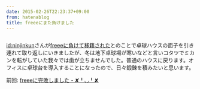 ```yaml
---
date: 2015-02-26T22:23:37+09:00
from: hatenablog
title: freeeにまた負けました
---
```


<p><img src="https://pbs.twimg.com/media/B-xhasMUsAEXFfT.png:large" alt=""></p>

<p><a href="http://blog.hatena.ne.jp/ninjinkun/">id:ninjinkun</a>さんが<a href="http://qiita.com/yimajo/items/7a7883e2f75f98fbbb48">freeeに負けて移籍された</a>とのことで卓球ハウスの面子を引き連れて取り返しにいきましたが、冬は地下卓球場が寒いなどと言いコタツでミカンを転がしていた我々では歯が立ちませんでした。普通のハウスに戻ります。オフィスに卓球台を導入することになったので、日々鍛錬を積みたいと思います。</p>

<p>前回: <a href="http://r7kamura.hatenablog.com/entry/2014/06/28/012112">freeeに完敗しました - ✘╹◡╹✘</a></p>

